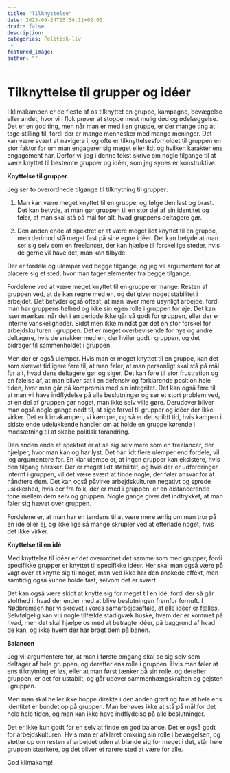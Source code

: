 ```yaml
---
title: "Tilknyttelse"
date: 2023-09-24T15:54:11+02:00
draft: false
description:
categories: Politisk-liv
 -
featured_image:
author: ""
---
```

# Tilknyttelse til grupper og idéer

I klimakampen er de fleste af os tilknyttet en gruppe, kampagne, bevægelse eller andet, hvor vi i flok prøver at stoppe mest mulig død og ødelæggelse. Det er en god ting, men når man er med i en gruppe, er der mange ting at tage stilling til, fordi der er mange mennesker med mange meninger. Det kan være svært at navigere i, og ofte er tilknyttelsesforholdet til gruppen en stor faktor for om man engagerer sig meget eller lidt og hvilken karakter ens engagement har. Derfor vil jeg i denne tekst skrive om nogle tilgange til at være knyttet til bestemte grupper og idéer, som jeg synes er konstruktive.

**Knyttelse til grupper**

Jeg ser to overordnede tilgange til tilknytning til grupper:

1. Man kan være meget knyttet til en gruppe, og følge den last og brast. Det kan betyde, at man gør gruppen til en stor del af sin identitet og føler, at man skal stå på mål for alt, hvad gruppens deltagere gør.

2. Den anden ende af spektret er at være meget lidt knyttet til en gruppe, men derimod stå meget fast på sine egne idéer. Det kan betyde at man ser sig selv som en freelancer, der kan hjælpe til forskellige steder, hvis de gerne vil have det, man kan tilbyde.

Der er fordele og ulemper ved begge tilgange, og jeg vil argumentere for at placere sig et sted, hvor man tager elementer fra begge tilgange.

Fordelene ved at være meget knyttet til en gruppe er mange: Resten af gruppen ved, at de kan regne med en, og det giver noget stabilitet i arbejdet. Det betyder også oftest, at man laver mere usynligt arbejde, fordi man har gruppens helhed og ikke sin egen rolle i gruppen for øje. Det kan især mærkes, når det i en periode ikke går så godt for gruppen, eller der er interne vanskeligheder. Sidst men ikke mindst gør det en stor forskel for arbejdskulturen i gruppen. Det er meget overbevisende for nye og andre deltagere, hvis de snakker med en, der hviler godt i gruppen, og det bidrager til sammenholdet i gruppen.

Men der er også ulemper. Hvis man er meget knyttet til en gruppe, kan det som skrevet tidligere føre til, at man føler, at man personligt skal stå på mål for alt, hvad dens deltagere gør og siger. Det kan føre til stor frustration og en følelse af, at man bliver sat i en defensiv og forklarende position hele tiden, hvor man går på kompromis med sin integritet. Det kan også føre til, at man vil have indflydelse på alle beslutninger og ser et stort problem ved, at en del af gruppen gør noget, man ikke selv ville gøre. Derudover bliver man også nogle gange nødt til, at sige farvel til grupper og idéer der ikke virker. Det er klimakampen, vi kæmper, og så er det spildt tid, hvis kampen i sidste ende udelukkende handler om at holde en gruppe kørende i modsætning til at skabe politisk forandring.

Den anden ende af spektret er at se sig selv mere som en freelancer, der hjælper, hvor man kan og har lyst. Det har lidt flere ulemper end fordele, vil jeg argumentere for. En klar ulempe er, at ingen grupper kan eksistere, hvis den tilgang hersker. Der er meget lidt stabilitet, og hvis der er udfordringer internt i gruppen, vil det være svært at finde nogle, der føler ansvar for at håndtere dem. Det kan også påvirke arbejdskulturen negativt og sprede usikkerhed, hvis der fra folk, der er med i gruppen, er en distancerende tone mellem dem selv og gruppen. Nogle gange giver det indtrykket, at man føler sig hævet over gruppen.

Fordelene er, at man har en tendens til at være mere ærlig om man tror på en idé eller ej, og ikke lige så mange skrupler ved at efterlade noget, hvis det ikke virker. 

**Knyttelse til en idé**

Med knyttelse til idéer er det overordnet det samme som med grupper, fordi specifikke grupper er knyttet til specifikke idéer. Her skal man også være på vagt over at knytte sig til noget, man ved ikke har den ønskede effekt, men samtidig også kunne holde fast, selvom det er svært.

Det kan også være skidt at knytte sig for meget til en idé, fordi der så går stolthed i, hvad der ender med at blive beslutningen fremfor fornuft. I [Nødbremsen](https://noedbremsen.dk) har vi skrevet i vores samarbejdsaftale, at alle idéer er fælles. Selvfølgelig kan vi i nogle tilfælde stadigvæk huske, hvem der er kommet på hvad, men det skal hjælpe os med at betragte idéer, på baggrund af hvad de kan, og ikke hvem der har bragt dem på banen.

**Balancen**

Jeg vil argumentere for, at man i første omgang skal se sig selv som deltager af hele gruppen, og derefter ens rolle i gruppen. Hvis man føler at ens tilknytning er løs, eller at man først tænker på sin rolle, og derefter gruppen, er det for ustabilt, og går udover sammenhængskraften og gejsten i gruppen. 

Men man skal heller ikke hoppe direkte i den anden grøft og føle at hele ens identitet er bundet op på gruppen. Man behøves ikke at stå på mål for det hele hele tiden, og man kan ikke have indflydelse på alle beslutninger.

Det er ikke kun godt for en selv at finde en god balance. Det er også godt for arbejdskulturen. Hvis man er afklaret omkring sin rolle i bevægelsen, og støtter op om resten af arbejdet uden at blande sig for meget i det, står hele gruppen stærkere, og det bliver et rarere sted at være for alle.

God klimakamp!
